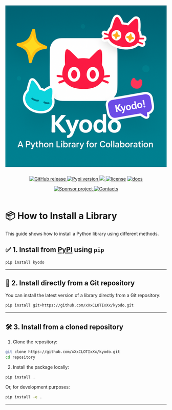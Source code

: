 <h1 align="center">
  <img src="https://github.com/xXxCLOTIxXx/kyodo/blob/main/docs/res/banner.png" alt="kyodo api"  width="600">
</h1>
<p align="center">
    <a href="https://github.com/xXxCLOTIxXx/kyodo/releases"><img src="https://img.shields.io/github/v/release/xXxCLOTIxXx/kyodo" alt="GitHub release" />
    <a href="https://pypi.org/project/kyodo/"><img src="https://img.shields.io/pypi/v/kyodo.svg" alt="Pypi version" />
    <img src="https://img.shields.io/pypi/dm/kyodo"/>
    <a href="https://github.com/xXxCLOTIxXx/kyodo/blob/main/LICENSE"><img src="https://img.shields.io/badge/License-MIT-yellow.svg" alt="license" /></a>
    <a href="https://github.com/xXxCLOTIxXx/kyodo/blob/main/docs/index.md"><img src="https://img.shields.io/website?down_message=failing&label=docs&up_color=green&up_message=passing&url=https://github.com/xXxCLOTIxXx/kyodo/blob/main/docs/index.md" alt="docs" /></a>
</p>
<div align="center">
  <a href="https://github.com/xXxCLOTIxXx/xXxCLOTIxXx/blob/main/sponsor.md">
    <img src="https://img.shields.io/badge/%D0%A1%D0%BF%D0%BE%D0%BD%D1%81%D0%B8%D1%80%D0%BE%D0%B2%D0%B0%D1%82%D1%8C-Donate-F79B1F?style=for-the-badge&logo=github&logoColor=FF69B4&color=FF69B4" alt="Sponsor project" />
  </a>
  <a href="https://github.com/xXxCLOTIxXx/xXxCLOTIxXx/blob/main/contacts.md">
        <img src="https://img.shields.io/badge/Контакты-Contacts-F79B1F?style=for-the-badge&amp;logoColor=0077b6&amp;color=0077b6" alt="Contacts"/>
  </a>
</div>
<br>


# 📦 How to Install a Library

This guide shows how to install a Python library using different methods.

## ✅ 1. Install from [PyPI](https://pypi.org) using `pip`

```bash
pip install kyodo
```

---

## 🔗 2. Install directly from a Git repository

You can install the latest version of a library directly from a Git repository:

```bash
pip install git+https://github.com/xXxCLOTIxXx/kyodo.git
```

---

## 🛠️ 3. Install from a cloned repository

1. Clone the repository:

```bash
git clone https://github.com/xXxCLOTIxXx/kyodo.git
cd repository
```

2. Install the package locally:

```bash
pip install .
```

Or, for development purposes:

```bash
pip install -e .
```

---
